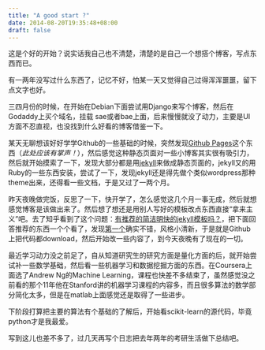 ```yaml
---
title: "A good start ?"
date: 2014-08-20T19:35:48+08:00
draft: false
---
```


这是个好的开始？说实话我自己也不清楚，清楚的是自己一个想搭个博客，写点东西而已。

有一两年没写过什么东西了，记忆不好，怕某一天又觉得自己过得浑浑噩噩，留下点文字也好。

三四月份的时候，在开始在Debian下面尝试用Django来写个博客，然后在Godaddy上买个域名，挂载
sae或者bae上面，后来慢慢就没了动力，主要是UI方面不忍直视，也没找到什么好看的博客借鉴一下。

某天无聊想该好好学学Github的一些基础的时候，突然发现[Github Pages](https://pages.github.com/)这个东西（*此处应该有掌声！*），然后感觉这种静态页面对一些小博客其实很有吸引力，然后就开始摸索了一下，发现大部分都是用[jekyll](http://jekyllrb.com)来做成静态页面的，jekyll又的用Ruby的一些东西安装，尝试了一下，发现jekyll还是得先做个类似wordpress那种theme出来，还得看一些文档，于是又过了一两个月。
<!-- more -->

昨天夜晚做完饭，反思了一下，快开学了，怎么感觉这几个月一事无成，然后就想感觉博客是该做出来了。然后想了想还是用别人写好的模板改点东西直接“拿来主义”吧。去了知乎看到了这个问题：[有推荐的简洁明快的jekyll模板吗？](http://www.zhihu.com/question/20223939/answer/15947776)，把下面回答推荐的东西一个个看了，发现[第一个](http://lhzhang.com/)确实不错，风格小清新，于是就是Github上把代码都download，然后开始改一些内容了，到今天夜晚有了现在的一切。

最近学习动力没之前足了，自从知道研究生的研究方面是量化方面的后，就开始尝试补一些数学基础，然后看一些机器学习和数据挖掘方面的东西。在Coursera上面选了Andrew Ng的Machine Learning，课程也快差不多结束了，虽然感觉没之前看的那个11年他在Stanford讲的机器学习课程的内容多，而且很多算法的数学部分简化太多，但是在matlab上面感觉还是取得了一些进步。

下阶段打算把主要的算法有个基础的了解后，开始看scikit-learn的源代码，毕竟python才是我最爱。

写到这儿也差不多了，过几天再写个日志把去年两年的考研生活做下总结吧。
